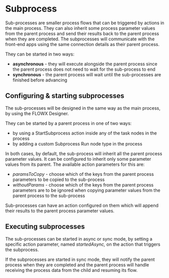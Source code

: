 # Subprocess

Sub-processes are smaller process flows that can be triggered by actions in the main process. They can also inherit some process parameter values from the parent process and send their results back to the parent process when they are completed. The subprocesses will communicate with the front-end apps using the same connection details as their parent process.

They can be started in two ways:

* **asynchronous** - they will execute alongside the parent process since the parent process does not need to wait for the sub-process to end
* **synchronous** - the parent process will wait until the sub-processes are finished before advancing

## Configuring & starting subprocesses

The sub-processes will be designed in the same way as the main process, by using the FLOWX Designer.

They can be started by a parent process in one of two ways:

* by using a StartSubprocess action inside any of the task nodes in the process
* by adding a custom Subprocess Run node type in the process

In both cases, by default, the sub-process will inherit all the parent process parameter values. It can be configured to inherit only some parameter values from its parent. The available action parameters for this are:

* _paramsToCopy_ - choose which of the keys from the parent process parameters to be copied to the sub-process
* _withoutParams_ - choose which of the keys from the parent process parameters are to be ignored when copying parameter values from the parent process to the sub-process

Sub-processes can have an action configured on them which will append their results to the parent process parameter values.

## Executing subprocesses

The sub-processes can be started in async or sync mode, by setting a specific action parameter, named _startedAsync,_ on the action that triggers the subprocess.

If the subprocesses are started in sync mode, they will notify the parent process when they are completed and the parent process will handle receiving the process data from the child and resuming its flow.